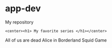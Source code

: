 # app-dev
My repository
<html>
  <head>
  </head>
  <body>
    
    <center><h1> My favorite series </h1></center>
  </body> All of us are dead
          Alice in Borderland
          Squid Game
  </html>
